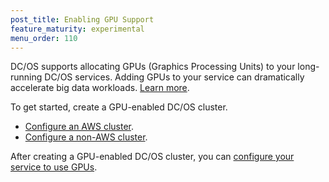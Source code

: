 ```yaml
---
post_title: Enabling GPU Support
feature_maturity: experimental
menu_order: 110
---
```


DC/OS supports allocating GPUs (Graphics Processing Units) to your long-running DC/OS services. Adding GPUs to your service can dramatically accelerate big data workloads. [Learn more](http://www.nvidia.com/object/what-is-gpu-computing.html).

To get started, create a GPU-enabled DC/OS cluster.

- [Configure an AWS cluster](/docs/1.9/usage/gpu/aws-install/).
- [Configure a non-AWS cluster](/docs/1.9/usage/gpu/custom-install/).

After creating a GPU-enabled DC/OS cluster, you can [configure your service to use GPUs](/docs/1.9/usage/marathon/gpus/).
